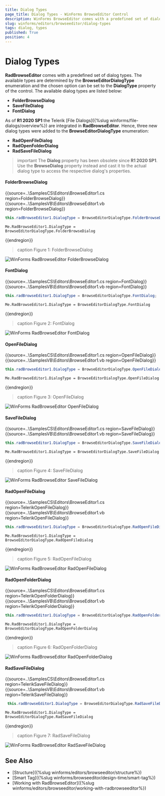 ```yaml
---
title: Dialog Types
page_title: Dialog Types - WinForms BrowseEditor Control
description: WinForms BrowseEditor comes with a predefined set of dialog types.
slug: winforms/editors/browseeditor/dialog-types
tags: dialog, types
published: True
position: 4
---
```


# Dialog Types

__RadBrowseEditor__ comes with a predefined set of dialog types. The available types are determined by the **BrowseEditorDialogType** enumeration and the chosen option can be set to the __DialogType__ property of the control. The available dialog types are listed below:

* **FolderBrowseDialog**
* **SaveFileDialog**
* **FontDialog**

As of **R1 2020 SP1** the Telerik [File Dialogs]({%slug winforms/file-dialogs/overview%}) are integrated in **RadBrowseEditor**. Hence, three new dialog types were added to the **BrowseEditorDialogType** enumeration:

* **RadOpenFileDialog**
* **RadOpenFolderDialog**
* **RadSaveFileDialog**

>important The **Dialog** property has been obsolete since **R1 2020 SP1**. Use the **BrowseDialog** property instead and cast it to the actual dialog type to access the respective dialog's properties.

#### FolderBrowseDialog

{{source=..\SamplesCS\Editors\BrowseEditor1.cs region=FolderBrowseDialog}} 
{{source=..\SamplesVB\Editors\BrowseEditor1.vb region=FolderBrowseDialog}}
````C#
this.radBrowseEditor1.DialogType = BrowseEditorDialogType.FolderBrowseDialog;

````
````VB.NET
Me.RadBrowseEditor1.DialogType = BrowseEditorDialogType.FolderBrowseDialog

````



{{endregion}}

>caption Figure 1: FolderBrowseDialog

![WinForms RadBrowseEditor FolderBrowseDialog](images/editors-browse-editor-dialog-types001.png)

#### FontDialog

{{source=..\SamplesCS\Editors\BrowseEditor1.cs region=FontDialog}} 
{{source=..\SamplesVB\Editors\BrowseEditor1.vb region=FontDialog}}
````C#
this.radBrowseEditor1.DialogType = BrowseEditorDialogType.FontDialog;

````
````VB.NET
Me.RadBrowseEditor1.DialogType = BrowseEditorDialogType.FontDialog

````



{{endregion}}

>caption Figure 2: FontDialog

![WinForms RadBrowseEditor FontDialog](images/editors-browse-editor-dialog-types002.png)

#### OpenFileDialog

{{source=..\SamplesCS\Editors\BrowseEditor1.cs region=OpenFileDialog}} 
{{source=..\SamplesVB\Editors\BrowseEditor1.vb region=OpenFileDialog}}
````C#
this.radBrowseEditor1.DialogType = BrowseEditorDialogType.OpenFileDialog;

````
````VB.NET
Me.RadBrowseEditor1.DialogType = BrowseEditorDialogType.OpenFileDialog

````



{{endregion}}

>caption Figure 3: OpenFileDialog

![WinForms RadBrowseEditor OpenFileDialog](images/editors-browse-editor-dialog-types003.png)

#### SaveFileDialog

{{source=..\SamplesCS\Editors\BrowseEditor1.cs region=SaveFileDialog}} 
{{source=..\SamplesVB\Editors\BrowseEditor1.vb region=SaveFileDialog}}
````C#
this.radBrowseEditor1.DialogType = BrowseEditorDialogType.SaveFileDialog;

````
````VB.NET
Me.RadBrowseEditor1.DialogType = BrowseEditorDialogType.SaveFileDialog

```` 
{{endregion}}

>caption Figure 4: SaveFileDialog

![WinForms RadBrowseEditor SaveFileDialog](images/editors-browse-editor-dialog-types004.png)


#### RadOpenFileDialog

{{source=..\SamplesCS\Editors\BrowseEditor1.cs region=TelerikOpenFileDialog}} 
{{source=..\SamplesVB\Editors\BrowseEditor1.vb region=TelerikOpenFileDialog}}

````C#
this.radBrowseEditor1.DialogType = BrowseEditorDialogType.RadOpenFileDialog;

````
````VB.NET
Me.RadBrowseEditor1.DialogType = BrowseEditorDialogType.RadOpenFileDialog

```` 
{{endregion}}

>caption Figure 5: RadOpenFileDialog

![WinForms RadBrowseEditor RadOpenFileDialog](images/editors-browse-editor-dialog-types005.png)

#### RadOpenFolderDialog

{{source=..\SamplesCS\Editors\BrowseEditor1.cs region=TelerikOpenFolderDialog}} 
{{source=..\SamplesVB\Editors\BrowseEditor1.vb region=TelerikOpenFolderDialog}}

````C#
this.radBrowseEditor1.DialogType = BrowseEditorDialogType.RadOpenFolderDialog;

````
````VB.NET
Me.RadBrowseEditor1.DialogType = BrowseEditorDialogType.RadOpenFolderDialog

```` 
{{endregion}}

>caption Figure 6: RadOpenFolderDialog

![WinForms RadBrowseEditor RadOpenFolderDialog](images/editors-browse-editor-dialog-types006.png)


#### RadSaveFileDialog


{{source=..\SamplesCS\Editors\BrowseEditor1.cs region=TelerikSaveFileDialog}} 
{{source=..\SamplesVB\Editors\BrowseEditor1.vb region=TelerikSaveFileDialog}}

````C#
 this.radBrowseEditor1.DialogType = BrowseEditorDialogType.RadSaveFileDialog;

````
````VB.NET
Me.RadBrowseEditor1.DialogType = BrowseEditorDialogType.RadSaveFileDialog

```` 
{{endregion}} 

>caption Figure 7: RadSaveFileDialog

![WinForms RadBrowseEditor RadSaveFileDialog](images/editors-browse-editor-dialog-types007.png)

## See Also

* [Structure]({%slug winforms/editors/browseeditor/structure%})
* [Smart Tag]({%slug winforms/browseeditor/design-time/smart-tag%})
* [Working with RadBrowseEditor]({%slug winforms/editors/browseeditor/working-with-radbrowseeditor%})
